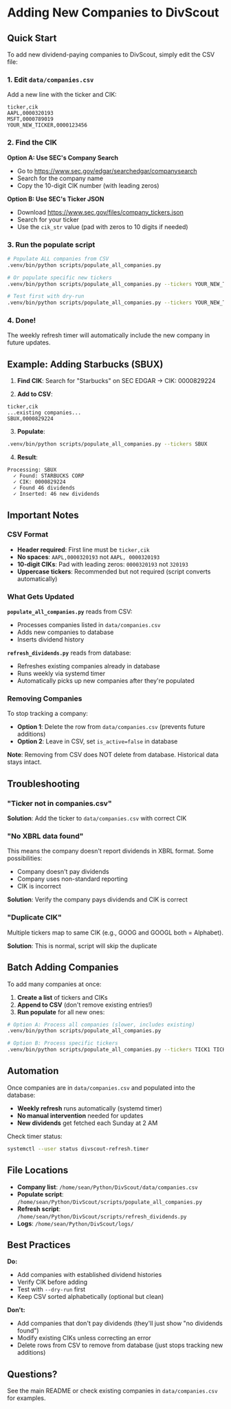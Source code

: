 # Adding New Companies to DivScout

## Quick Start

To add new dividend-paying companies to DivScout, simply edit the CSV file:

### 1. Edit `data/companies.csv`

Add a new line with the ticker and CIK:

```csv
ticker,cik
AAPL,0000320193
MSFT,0000789019
YOUR_NEW_TICKER,0000123456
```

### 2. Find the CIK

**Option A: Use SEC's Company Search**
- Go to https://www.sec.gov/edgar/searchedgar/companysearch
- Search for the company name
- Copy the 10-digit CIK number (with leading zeros)

**Option B: Use SEC's Ticker JSON**
- Download https://www.sec.gov/files/company_tickers.json
- Search for your ticker
- Use the `cik_str` value (pad with zeros to 10 digits if needed)

### 3. Run the populate script

```bash
# Populate ALL companies from CSV
.venv/bin/python scripts/populate_all_companies.py

# Or populate specific new tickers
.venv/bin/python scripts/populate_all_companies.py --tickers YOUR_NEW_TICKER

# Test first with dry-run
.venv/bin/python scripts/populate_all_companies.py --tickers YOUR_NEW_TICKER --dry-run
```

### 4. Done!

The weekly refresh timer will automatically include the new company in future updates.

## Example: Adding Starbucks (SBUX)

1. **Find CIK**: Search for "Starbucks" on SEC EDGAR → CIK: 0000829224

2. **Add to CSV**:
```csv
ticker,cik
...existing companies...
SBUX,0000829224
```

3. **Populate**:
```bash
.venv/bin/python scripts/populate_all_companies.py --tickers SBUX
```

4. **Result**:
```
Processing: SBUX
  ✓ Found: STARBUCKS CORP
  ✓ CIK: 0000829224
  ✓ Found 46 dividends
  ✓ Inserted: 46 new dividends
```

## Important Notes

### CSV Format

- **Header required**: First line must be `ticker,cik`
- **No spaces**: `AAPL,0000320193` not `AAPL, 0000320193`
- **10-digit CIKs**: Pad with leading zeros: `0000320193` not `320193`
- **Uppercase tickers**: Recommended but not required (script converts automatically)

### What Gets Updated

**`populate_all_companies.py`** reads from CSV:
- Processes companies listed in `data/companies.csv`
- Adds new companies to database
- Inserts dividend history

**`refresh_dividends.py`** reads from database:
- Refreshes existing companies already in database
- Runs weekly via systemd timer
- Automatically picks up new companies after they're populated

### Removing Companies

To stop tracking a company:
- **Option 1**: Delete the row from `data/companies.csv` (prevents future additions)
- **Option 2**: Leave in CSV, set `is_active=false` in database

**Note**: Removing from CSV does NOT delete from database. Historical data stays intact.

## Troubleshooting

### "Ticker not in companies.csv"

**Solution**: Add the ticker to `data/companies.csv` with correct CIK

### "No XBRL data found"

This means the company doesn't report dividends in XBRL format. Some possibilities:
- Company doesn't pay dividends
- Company uses non-standard reporting
- CIK is incorrect

**Solution**: Verify the company pays dividends and CIK is correct

### "Duplicate CIK"

Multiple tickers map to same CIK (e.g., GOOG and GOOGL both = Alphabet).

**Solution**: This is normal, script will skip the duplicate

## Batch Adding Companies

To add many companies at once:

1. **Create a list** of tickers and CIKs
2. **Append to CSV** (don't remove existing entries!)
3. **Run populate** for all new ones:

```bash
# Option A: Process all companies (slower, includes existing)
.venv/bin/python scripts/populate_all_companies.py

# Option B: Process specific tickers
.venv/bin/python scripts/populate_all_companies.py --tickers TICK1 TICK2 TICK3
```

## Automation

Once companies are in `data/companies.csv` and populated into the database:

- **Weekly refresh** runs automatically (systemd timer)
- **No manual intervention** needed for updates
- **New dividends** get fetched each Sunday at 2 AM

Check timer status:
```bash
systemctl --user status divscout-refresh.timer
```

## File Locations

- **Company list**: `/home/sean/Python/DivScout/data/companies.csv`
- **Populate script**: `/home/sean/Python/DivScout/scripts/populate_all_companies.py`
- **Refresh script**: `/home/sean/Python/DivScout/scripts/refresh_dividends.py`
- **Logs**: `/home/sean/Python/DivScout/logs/`

## Best Practices

**Do:**
- Add companies with established dividend histories
- Verify CIK before adding
- Test with `--dry-run` first
- Keep CSV sorted alphabetically (optional but clean)

**Don't:**
- Add companies that don't pay dividends (they'll just show "no dividends found")
- Modify existing CIKs unless correcting an error
- Delete rows from CSV to remove from database (just stops tracking new additions)

## Questions?

See the main README or check existing companies in `data/companies.csv` for examples.
